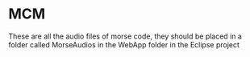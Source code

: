 # MCM
These are all the audio files of morse code, they should be placed in a folder called MorseAudios in the WebApp folder in the Eclipse project
